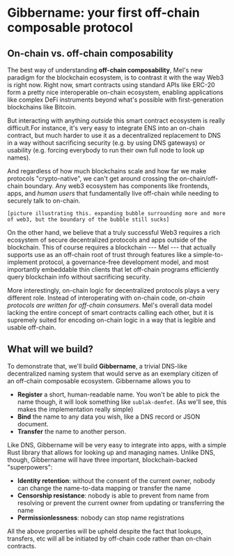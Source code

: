 # Gibbername: your first off-chain composable protocol

## On-chain vs. off-chain composability

The best way of understanding **off-chain composability**, Mel's new paradigm for the blockchain ecosystem, is to contrast it with the way Web3 is right now. Right now, smart contracts using standard APIs like ERC-20 form a pretty nice interoperable on-chain ecosystem, enabling applications like complex DeFi instruments beyond what's possible with first-generation blockchains like Bitcoin.

But interacting with anything _outside_ this smart contract ecosystem is really difficult.For instance, it's very easy to integrate ENS into an on-chain contract, but much harder to use it as a decentralized replacement to DNS in a way without sacrificing security (e.g. by using DNS gateways) or usability (e.g. forcing everybody to run their own full node to look up names).

And regardless of how much blockchains scale and how far we make protocols "crypto-native", we can't get around crossing the on-chain/off-chain boundary. Any web3 ecosystem has components like frontends, apps, and _human users_ that fundamentally live off-chain while needing to securely talk to on-chain.

```
[picture illustrating this. expanding bubble surrounding more and more of web3, but the boundary of the bubble still sucks]
```

On the other hand, we believe that a truly successful Web3 requires a rich ecosystem of secure decentralized protocols and apps outside of the blockchain. This of course requires a blockchain --- Mel --- that actually supports use as an off-chain root of trust through features like a simple-to-implement protocol, a governance-free development model, and most importantly embeddable thin clients that let off-chain programs efficiently query blockchain info without sacrificing security.

More interestingly, on-chain logic for decentralized protocols plays a very different role. Instead of interoperating with on-chain code, _on-chain protocols are written for off-chain consumers_. Mel's overall data model lacking the entire concept of smart contracts calling each other, but it is supremely suited for encoding on-chain logic in a way that is legible and usable off-chain.

## What will we build?

To demonstrate that, we'll build **Gibbername**, a trivial DNS-like decentralized naming system that would serve as an exemplary citizen of an off-chain composable ecosystem. Gibbername allows you to

- **Register** a short, human-readable name. You won't be able to pick the name though, it will look something like `sublak-demfet`. (As we'll see, this makes the implementation really simple)
- **Bind** the name to any data you wish, like a DNS record or JSON document.
- **Transfer** the name to another person.

Like DNS, Gibbername will be very easy to integrate into apps, with a simple Rust library that allows for looking up and managing names. Unlike DNS, though, Gibbername will have three important, blockchain-backed "superpowers":

- **Identity retention**: without the consent of the current owner, nobody can change the name-to-data mapping or transfer the name
- **Censorship resistance**: nobody is able to prevent from name from resolving or prevent the current owner from updating or transferring the name
- **Permissionlessness**: nobody can stop name registrations

All the above properties will be upheld despite the fact that lookups, transfers, etc will all be initiated by off-chain code rather than on-chain contracts.
